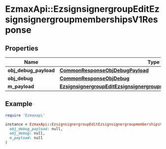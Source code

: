 # EzmaxApi::EzsignsignergroupEditEzsignsignergroupmembershipsV1Response

## Properties

| Name | Type | Description | Notes |
| ---- | ---- | ----------- | ----- |
| **obj_debug_payload** | [**CommonResponseObjDebugPayload**](CommonResponseObjDebugPayload.md) |  |  |
| **obj_debug** | [**CommonResponseObjDebug**](CommonResponseObjDebug.md) |  | [optional] |
| **m_payload** | [**EzsignsignergroupEditEzsignsignergroupmembershipsV1ResponseMPayload**](EzsignsignergroupEditEzsignsignergroupmembershipsV1ResponseMPayload.md) |  |  |

## Example

```ruby
require 'Ezmaxapi'

instance = EzmaxApi::EzsignsignergroupEditEzsignsignergroupmembershipsV1Response.new(
  obj_debug_payload: null,
  obj_debug: null,
  m_payload: null
)
```

